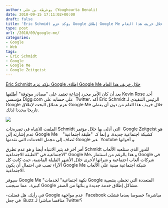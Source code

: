 ```yaml
---
author: يوغرطة بن علي (Youghourta Benali)
date: 2010-09-15 17:11:02+00:00
draft: false
title: 'Eric Schmidt يؤكد عزم Google إطلاق Google Me خلال خريف هذا العام '
type: post
url: /2010/09/google-me/
categories:
- Google
- Web
tags:
- Eric Schmidt
- Google
- Google Me
- Google Zeitgeist
---
```


[Eric Schmidt يؤكد عزم Google إطلاق Google Me خلال خريف هذا العام](https://www.it-scoop.com/2010/09/google-me/)


بعد أن كان الأمر مجرد [إشاعة](https://www.it-scoop.com/2010/06/rumor-google-to-launch-facebook-like-google-me/) تعتمد على "مصادر موثوقة" أطلقها Kevin Rose أحد مؤسسي Digg.com على حسابه على  Twitter، أكد Eric Schmidt الرئيس التنفيذي لـ Google عزم عملاق البحث لإطلاق Google Me خلال خريف هذا العام من دون أن يعطي تاريخا محددا لذلك.

[![](https://www.it-scoop.com/wp-content/uploads/2010/09/Google-Me-mockup1.jpg)
](https://www.it-scoop.com/2010/09/google-me/)

الملفت للانتباه في [تصريحات](http://www.electricpig.co.uk/2010/09/15/google-me-confirmed-coming-this-autumn-gunning-for-facebook/) Schmidt التي أدلى بها خلال مؤتمر  Google Zeitgeist هو عدم إشارته إلى Google Me   كشبكة اجتماعية جديدة، و إنما كـ  "طبقة اجتماعية"  تُضاف إلى مجمل الخدمات التي تقدمها Google عبر  Youtube و أخواتها.

أمر آخر قد يثير الانتباه أيضا و هو عدم تطرق Schmidt للدور الذي ستلعبه الألعاب الاجتماعية في "الطبقة الاجتماعية" Google Me، و هذا بالرغم من استثمار Google في شركات ألعاب اجتماعية و شرائها لأخرى خلال الأشهر القليلة الماضية، حيث كانت كل الآراء تصب في احتمال أن يكون Google Me شبكة اجتماعية مبنية على الألعاب الاجتماعية.

سيوفر Google Me "نكهة اجتماعية" لخدمات Google المتعددة التي تحظى بشعبية كبيرة،  مما سيجنب Google مشاكل إطلاق خدمة جديدة و بنائها من الصفر.

-في رأيك، هل فضلت Google عدم مواجهة  Facebook مباشرة؟ خصوصا بعدما فشلت  في جعل Buzz منافسا مباشرا لـ Twitter؟
